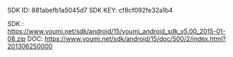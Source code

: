 SDK ID:
881abefb1a5045d7
SDK KEY:
cf8cf092fe32a1b4


SDK : https://www.youmi.net/sdk/android/15/youmi_android_sdk_v5.00_2015-01-08.zip
DOC: https://www.youmi.net/sdk/android/15/doc/500/2/index.html?201306250000


